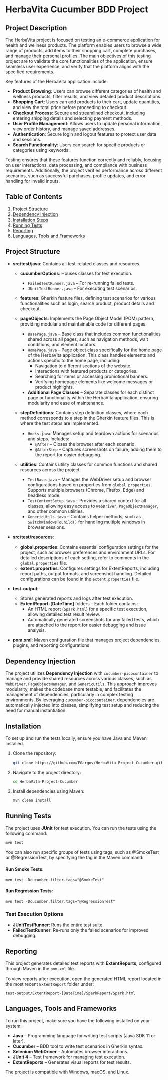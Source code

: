 
# HerbaVita Cucumber BDD Project

##  Project Description

The HerbaVita project is focused on testing an e-commerce application for health and wellness products. The platform enables users to browse a wide range of products, add items to their shopping cart, complete purchases, and manage their personal profiles. The main objectives of this testing project are to validate the core functionalities of the application, ensure seamless user experience, and verify that the platform aligns with the specified requirements.

Key features of the HerbaVita application include:

- **Product Browsing**: Users can browse different categories of health and wellness products, filter results, and view detailed product descriptions.
- **Shopping Cart**: Users can add products to their cart, update quantities, and view the total price before proceeding to checkout.
- **Checkout Process**: Secure and streamlined checkout, including entering shipping details and selecting payment methods.
- **User Profile Management**: Allows users to update personal information, view order history, and manage saved addresses.
- **Authentication**: Secure login and logout features to protect user data and sessions.
- **Search Functionality**: Users can search for specific products or categories using keywords.

Testing ensures that these features function correctly and reliably, focusing on user interactions, data processing, and compliance with business requirements. Additionally, the project verifies performance across different scenarios, such as successful purchases, profile updates, and error handling for invalid inputs.
## Table of Contents

1. [Project Structure](#project-structure)
2. [Dependency Injection](#dependency-injection)  <!-- Добавяме линк към новата секция тук -->
3. [Installation Steps](#installation)
4. [Running Tests](#running-tests)
5. [Reporting](#reporting)
6. [Languages, Tools and Frameworks](#languages-tools-and-frameworks)


## Project Structure


- **src/test/java**: Contains all test-related classes and resources.
    - **cucumberOptions**: Houses classes for test execution.
        - `FailedTestRunner.java` – For re-running failed tests.
        - `JUnitTestRunner.java` – For executing test scenarios.

    - **features**: Gherkin feature files, defining test scenarios for various functionalities such as login, search product, product details and checkout.

    - **pageObjects**: Implements the Page Object Model (POM) pattern, providing modular and maintainable code for different pages.
        - `BasePage.java` – Base class that includes common functionalities shared across all pages, such as navigation methods, wait conditions, and element locators.
        - `HomePage.java` – Page object class specifically for the home page of the HerbaVita application. This class handles elements and actions specific to the home page, including:
            - Navigation to different sections of the website.
            - Interactions with featured products or categories.
            - Searching for items or accessing promotional banners.
            - Verifying homepage elements like welcome messages or product highlights.
        - **Additional Page Classes** – Separate classes for each distinct page or functionality within the HerbaVita application, ensuring modularity and ease of maintenance.

    - **stepDefinitions**: Contains step definition classes, where each method corresponds to a step in the Gherkin feature files. This is where the test steps are implemented.
        - `Hooks.java`: Manages setup and teardown actions for scenarios and steps. Includes:
            - `@After` – Closes the browser after each scenario.
            - `@AfterStep` – Captures screenshots on failure, adding them to the report for easier debugging.

  - **utilities**: Contains utility classes for common functions and shared resources across the project:
      - `TestBase.java` – Manages the WebDriver setup and browser configurations based on properties from `global.properties`. Supports multiple browsers (Chrome, Firefox, Edge) and headless mode.
      - `TestContextSetup.java` – Provides a shared context for all classes, allowing easy access to `WebDriver`, `PageObjectManager`, and other common utilities.
      - `GenericUtils.java` – Contains helper methods, such as `SwitchWindowsToChild()` for handling multiple windows in browser sessions.     

- **src/test/resources**:
    - **global.properties**: Contains essential configuration settings for the project, such as browser preferences and environment URLs. For detailed descriptions of each setting, refer to comments in the `global.properties` file.
    - **extent.properties**: Configures settings for ExtentReports, including report paths, output formats, and screenshot handling. Detailed configurations can be found in the `extent.properties` file.


- **test-output**:
    - Stores generated reports and logs after test execution.
    - **ExtentReport-[DateTime]** folders – Each folder contains:
        - An HTML report (`Spark.html`) for a specific test execution, allowing detailed test result review.
        - Automatically generated screenshots for any failed tests, which are attached to the report for easier debugging and issue analysis.

- **pom.xml**: Maven configuration file that manages project dependencies, plugins, and reporting configurations

## Dependency Injection

The project utilizes **Dependency Injection** with `cucumber-picocontainer` to manage and provide shared resources across various classes, such as `WebDriver`, `PageObjectManager`, and `GenericUtils`. This approach improves modularity, makes the codebase more testable, and facilitates the management of dependencies, particularly in complex testing environments. By leveraging `cucumber-picocontainer`, dependencies are automatically injected into classes, simplifying test setup and reducing the need for manual instantiation.



## Installation

To set up and run the tests locally, ensure you have Java and Maven installed.

1. Clone the repository:
   ```bash
   git clone https://github.com/FGargov/HerbaVita-Project-Cucumber.git
   ```
2. Navigate to the project directory:
   ```bash
   cd HerbaVita-Project-Cucumber
   ```
3. Install dependencies using Maven:
   ```bash
   mvn clean install
   ```

## Running Tests

The project uses **JUnit** for test execution. You can run the tests using the following command:
```bash
mvn test
```

You can also run specific groups of tests using tags, such as @SmokeTest or @RegressionTest, by specifying the tag in the Maven command:

#### Run Smoke Tests:
```
mvn test -Dcucumber.filter.tags="@SmokeTest"
```

#### Run Regression Tests:
```
mvn test -Dcucumber.filter.tags="@RegressionTest"
```


### Test Execution Options

- **JUnitTestRunner**: Runs the entire test suite.
- **FailedTestRunner**: Re-runs only the failed scenarios for improved debugging.


## Reporting

This project generates detailed test reports with **ExtentReports**, configured through Maven in the `pom.xml` file.

To view reports after execution, open the generated HTML report located in the most recent `ExtentReport` folder under:
```
test-output/ExtentReport-[DateTime]/SparkReport/Spark.html
```

## Languages, Tools and Frameworks

To run this project, make sure you have the following installed on your system:
- **Java** – Programming language for writing test scripts (Java SDK 11 or later).
- **Cucumber** – BDD tool to write test scenarios in Gherkin syntax.
- **Selenium WebDriver** – Automates browser interactions.
- **JUnit 4** – Test framework for managing test execution.
- **ExtentReports** – Generates visual reports for test results.

The project is compatible with Windows, macOS, and Linux.



